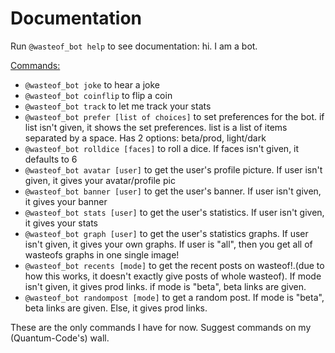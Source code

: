 # Documentation
Run `@wasteof_bot help` to see documentation:
hi. I am a bot.

 <u>Commands:</u>

   - `@​wasteof_bot joke` to hear a joke
   - `@​wasteof_bot coinflip` to flip a coin
   - `@​wasteof_bot track` to let me track your stats
   - `@​wasteof_bot prefer [list of choices]` to set preferences for the bot. if list isn't given, it shows the set preferences. list is a list of items separated by a space. Has 2 options: beta/prod, light/dark
   - `@​wasteof_bot rolldice [faces]` to roll a dice. If faces isn't given, it defaults to 6
   - `@​wasteof_bot avatar [user]` to get the user's profile picture. If user isn't given, it gives your avatar/profile pic
   - `@​wasteof_bot banner [user]` to get the user's banner. If user isn't given, it gives your banner
   - `@​wasteof_bot stats [user]` to get the user's statistics. If user isn't given, it gives your stats
   - `@​wasteof_bot graph [user]` to get the user's statistics graphs. If user isn't given, it gives your own graphs. If user is "all", then you get all of wasteofs graphs in one single image!
   - `@​wasteof_bot recents [mode]` to get the recent posts on wasteof!.(due to how this works, it doesn't exactly give posts of whole wasteof). If mode isn't given, it gives prod links. if mode is "beta", beta links are given.
   - `@​wasteof_bot randompost [mode]` to get a random post. If mode is "beta", beta links are given. Else, it gives prod links.

These are the only commands I have for now. Suggest commands on my (Quantum-Code's) wall.
